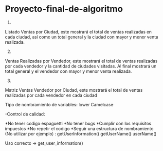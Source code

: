 # Proyecto-final-de-algoritmo
1.
Listado Ventas por Ciudad, este mostrará el total de ventas realizadas en cada
ciudad, así como un total general y la ciudad con mayor y menor venta realizada.

2.
Ventas Realizadas por Vendedor, este mostrará el total de ventas realizadas por
cada vendedor y la cantidad de ciudades visitadas. Al final mostrará un total general
y el vendedor con mayor y menor venta realizada. 

3.
Matriz Ventas Vendedor por Ciudad, este mostrará el total de ventas realizadas
por cada vendedor en cada ciudad

Tipo de nombramiento de variables: lower Camelcase

-Control de calidad:

 *No tener codigo espaguetti
 *No tener bugs
 *Cumplir con los requisitos impuestos
 *No repetir el codigo 
 *Seguir una estructura de nombramiento (No utilizar por ejemplo)
  : getUserInformation()
    getUserName()
    userName()
    

   Uso correcto -> get_user_information()
   

   